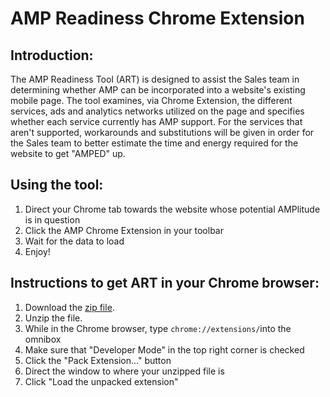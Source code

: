 
# AMP Readiness Chrome Extension

## Introduction: 
The AMP Readiness Tool (ART) is designed to assist the Sales team in determining whether AMP can be incorporated into a website's existing mobile page. The tool examines, via Chrome Extension, the different services, ads and analytics networks utilized on the page and specifies whether each service currently has AMP support. For the services that aren't supported, workarounds and substitutions will be given in order for the Sales team to better estimate the time and energy required for the website to get "AMPED" up.

## Using the tool: 
1. Direct your Chrome tab towards the website whose potential AMPlitude is in question
2. Click the AMP Chrome Extension in your toolbar
3. Wait for the data to load
4. Enjoy!

## Instructions to get ART in your Chrome browser:
1. Download the [zip file](https://github.com/alannawalton/AMP-READY-NESS-Chrome-Extension/archive/master.zip).
2. Unzip the file.
3. While in the Chrome browser, type `chrome://extensions/`into the omnibox
4. Make sure that "Developer Mode" in the top right corner is checked
5. Click the "Pack Extension..." button 
6. Direct the window to where your unzipped file is
7. Click "Load the unpacked extension"



